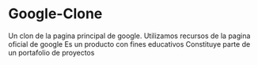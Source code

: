 # Google-Clone
Un clon de la pagina principal de google.
Utilizamos recursos de la pagina oficial de google
Es un producto con fines educativos
Constituye parte de un portafolio de proyectos
